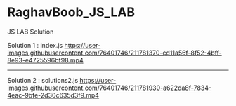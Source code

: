 # RaghavBoob_JS_LAB
JS LAB Solution

Solution 1 : index.js
https://user-images.githubusercontent.com/76401746/211781370-cd11a56f-8f52-4bff-8e93-e4725596bf98.mp4

---

Solution 2 : solutions2.js
https://user-images.githubusercontent.com/76401746/211781930-a622da8f-7834-4eac-9bfe-2d30c635d3f9.mp4


